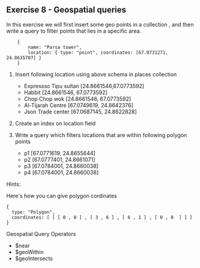 ## Exercise 8 - Geospatial queries

In this exercise we will first insert some  geo points in a collection , and then write a query to filter points that lies in a specific area.


```
    {
        name: "Parsa tower",
        location: { type: "point", coordinates: [67.0731271, 24.8635707] }
    }
```


1. Insert following location using above schema in places collection

    - Expressso Tipu sultan [24.8661546,67.0773592]
    - Habbit [24.8661546, 67.0773592]
    - Chop Chop wok [24.8661546, 67.0773592]
    - Al-Tijarah Centre [67.0749619, 24.8642376]
    - Json Trade center [67.0687145, 24.8622828]

2. Create an index on location field

3. Write a query which filters locations that are within following polygon points

    -   p1 [67.0771619, 24.8655644]
    -   p2 [67.0777401, 24.8661071]
    -   p3 [67.0784001, 24.8660038]
    -   p4 [67.0784001, 24.8660038]


Hints:

Here's how you can give polygon cordinates

```
{
  type: "Polygon",
  coordinates: [ [ [ 0 , 0 ] , [ 3 , 6 ] , [ 6 , 1 ] , [ 0 , 0  ] ] ]
}

```

Geospatial Query Operators

   -   $near
   -   $geoWithin
   -   $geoIntersects